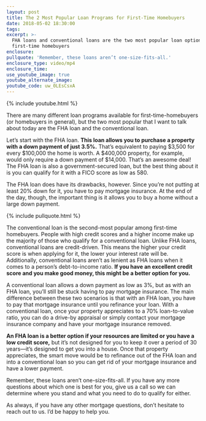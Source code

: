 ```yaml
---
layout: post
title: The 2 Most Popular Loan Programs for First-Time Homebuyers
date: 2018-05-02 18:30:00
tags:
excerpt: >-
  FHA loans and conventional loans are the two most popular loan options for
  first-time homebuyers
enclosure:
pullquote: 'Remember, these loans aren’t one-size-fits-all.'
enclosure_type: video/mp4
enclosure_time:
use_youtube_image: true
youtube_alternate_image:
youtube_code: uw_0LEsCsxA
---
```


{% include youtube.html %}

There are many different loan programs available for first-time-homebuyers (or homebuyers in general), but the two most popular that I want to talk about today are the FHA loan and the conventional loan.

Let’s start with the FHA loan. **This loan allows you to purchase a property with a down payment of just 3.5%.** That’s equivalent to paying $3,500 for every $100,000 the home is worth. A $400,000 property, for example, would only require a down payment of $14,000. That’s an awesome deal! The FHA loan is also a government-secured loan, but the best thing about it is you can qualify for it with a FICO score as low as 580.

The FHA loan does have its drawbacks, however. Since you’re not putting at least 20% down for it, you have to pay mortgage insurance. At the end of the day, though, the important thing is it allows you to buy a home without a large down payment.

{% include pullquote.html %}

The conventional loan is the second-most popular among first-time homebuyers. People with high credit scores and a higher income make up the majority of those who qualify for a conventional loan. Unlike FHA loans, conventional loans are credit-driven. This means the higher your credit score is when applying for it, the lower your interest rate will be. Additionally, conventional loans aren’t as lenient as FHA loans when it comes to a person’s debt-to-income ratio. **If you have an excellent credit score and you make good money, this might be a better option for you.**

A conventional loan allows a down payment as low as 3%, but as with an FHA loan, you’ll still be stuck having to pay mortgage insurance. The main difference between these two scenarios is that with an FHA loan, you have to pay that mortgage insurance until you refinance your loan. With a conventional loan, once your property appreciates to a 70% loan-to-value ratio, you can do a drive-by appraisal or simply contact your mortgage insurance company and have your mortgage insurance removed.

**An FHA loan is a better option if your resources are limited or you have a low credit score,** but it’s not designed for you to keep it over a period of 30 years—it’s designed to get you into a house. Once that property appreciates, the smart move would be to refinance out of the FHA loan and into a conventional loan so you can get rid of your mortgage insurance and have a lower payment.

Remember, these loans aren’t one-size-fits-all. If you have any more questions about which one is best for you, give us a call so we can determine where you stand and what you need to do to qualify for either.

As always, if you have any other mortgage questions, don’t hesitate to reach out to us. I’d be happy to help you.